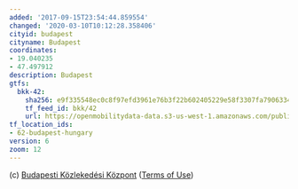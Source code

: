 ```yaml
---
added: '2017-09-15T23:54:44.859554'
changed: '2020-03-10T10:12:28.358406'
cityid: budapest
cityname: Budapest
coordinates:
- 19.040235
- 47.497912
description: Budapest
gtfs:
  bkk-42:
    sha256: e9f335548ec0c8f97efd3961e76b3f22b602405229e58f3307fa7906334375bd
    tf_feed_id: bkk/42
    url: https://openmobilitydata-data.s3-us-west-1.amazonaws.com/public/feeds/bkk/42/20200309/gtfs.zip
tf_location_ids:
- 62-budapest-hungary
version: 6
zoom: 12
---
```


(c) [Budapesti Közlekedési Központ](http://www.bkk.hu/en/)
([Terms of Use](http://www.bkk.hu/en/legal-notice/))
